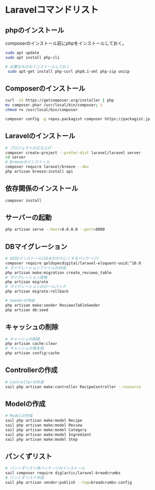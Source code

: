 # Laravelコマンドリスト

## phpのインストール

composerのインストール前にphpをインストールしておく。

```bash
sudo apt update
sudo apt install php-cli

# 必要なものもインストールしておく
 sudo apt-get install php-curl php8.1-xml php-zip unzip
```

## Composerのインストール

```bash
curl -sS https://getcomposer.org/installer | php
mv composer.phar /usr/local/bin/composer; \
chmod +x /usr/local/bin/composer

composer config -g repos.packagist composer https://packagist.jp
```

## Laravelのインストール

```bash
# プロジェクトの立ち上げ
composer create-project --prefer-dist laravel/laravel server
cd server
# Breezeのインストール
composer require laravel/breeze --dev
php artisan breeze:install api
```

## 依存関係のインストール

```bash
composer install
```

## サーバーの起動

```bash
php artisan serve --host=0.0.0.0 --port=8000
```

## DBマイグレーション

```bash
# UUIDインストール(IDをわかりにくするパッケージ)
composer require goldspecdigital/laravel-eloquent-uuid:^10.0
# マイグレーションファイルの作成
php artisan make:migration create_reviews_table
# マイグレーション実施
php artisan migrate
# マイグレーションのロールバック
php artisan migrate:rollback

# Seederの作成
php artisan make:seeder ReviewsTableSeeder
php artisan db:seed
```

## キャッシュの削除

```bash
# キャッシュの削除
php artisan cache:clear
# キャッシュの再生成
php artisan config:cache
```

## Controllerの作成

```bash
# Controllerの作成
sail php artisan make:controller RecipeController --resource
```

## Modelの作成

```bash
# Modelの作成
sail php artisan make:model Recipe
sail php artisan make:model Review
sail php artisan make:model Category
sail php artisan make:model Ingredient
sail php artisan make:model Step
```

## パンくずリスト

```bash
# パンくずリスト用パッケージのインストール
sail composer require diglactic/laravel-breadcrumbs
# パンくずリスト作成
sail php artisan vendor:publish --tag=breadcrumbs-config
```
